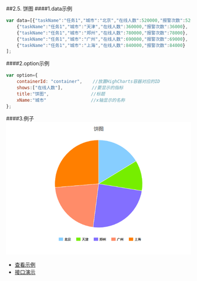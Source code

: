 ##2.5. 饼图
####1.data示例
```js
var data=[{"taskName":"任务1","城市":"北京","在线人数":520000,"报警次数":52000},
    {"taskName":"任务1","城市":"天津","在线人数":360000,"报警次数":36000},
    {"taskName":"任务1","城市":"郑州","在线人数":780000,"报警次数":78000},
    {"taskName":"任务1","城市":"广州","在线人数":690000,"报警次数":69000},
    {"taskName":"任务1","城市":"上海","在线人数":840000,"报警次数":84000}
];
```

####2.option示例
```js
var option={
    containerId: "container",    //放置HighCharts容器对应的ID
    shows:["在线人数"],           //要显示的指标
    title:"饼图",                //标题
    xName:"城市"                 //x轴显示的名称
};
```

####3.例子
![streaming](./image/pie.png)

* [查看示例](./brcharts/test/piechart.html)
* [接口演示](./brcharts/test/piechart-all.html)

